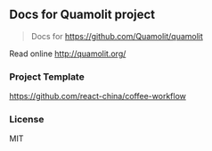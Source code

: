 
Docs for Quamolit project
----

> Docs for https://github.com/Quamolit/quamolit

Read online http://quamolit.org/

### Project Template

https://github.com/react-china/coffee-workflow

### License

MIT

